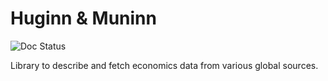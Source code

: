 Huginn & Muninn
===============

![Doc Status](https://readthedocs.org/projects/pip/badge/?version=latest)

Library to describe and fetch economics data from various global sources.
